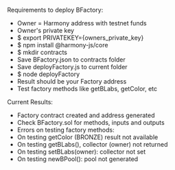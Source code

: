 Requirements to deploy BFactory:
- Owner = Harmony address with testnet funds
- Owner's private key 
- $ export PRIVATEKEY={owners_private_key}
- $ npm install @harmony-js/core
- $ mkdir contracts
- Save BFactory.json to contracts folder
- Save deployFactory.js to current folder
- $ node deployFactory
- Result should be your Factory address
- Test factory methods like getBLabs, getColor, etc

Current Results:
- Factory contract created and address generated
- Check BFactory.sol for methods, inputs and outputs
- Errors on testing factory methods:
- On testing getColor (BRONZE) result not available
- On testing getBLabs(), collector (owner) not returned
- On testing setBLabs(owner): collector not set
- On testing newBPool(): pool not generated